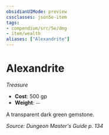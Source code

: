 ```yaml
---
obsidianUIMode: preview
cssclasses: json5e-item
tags:
- compendium/src/5e/dmg
- item/wealth
aliases: ["Alexandrite"]
---
```

# Alexandrite
*Treasure*  

- **Cost**: 500 gp
- **Weight**: ⏤

A transparent dark green gemstone.

*Source: Dungeon Master's Guide p. 134*